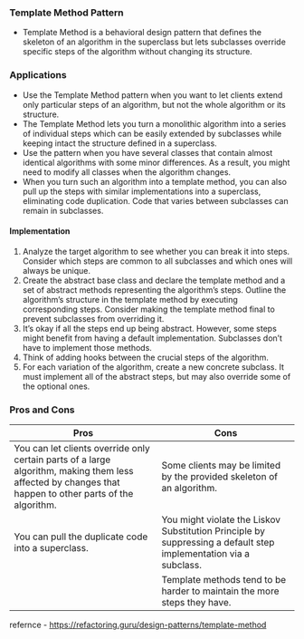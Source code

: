 ### Template Method Pattern
* Template Method is a behavioral design pattern that defines the skeleton of an algorithm in the superclass but lets subclasses override specific steps of the algorithm without changing its structure.

### Applications
* Use the Template Method pattern when you want to let clients extend only particular steps of an algorithm, but not the whole algorithm or its structure.
* The Template Method lets you turn a monolithic algorithm into a series of individual steps which can be easily extended by subclasses while keeping intact the structure defined in a superclass.
* Use the pattern when you have several classes that contain almost identical algorithms with some minor differences. As a result, you might need to modify all classes when the algorithm changes.
* When you turn such an algorithm into a template method, you can also pull up the steps with similar implementations into a superclass, eliminating code duplication. Code that varies between subclasses can remain in subclasses.

#### Implementation
1. Analyze the target algorithm to see whether you can break it into steps. Consider which steps are common to all subclasses and which ones will always be unique.
2. Create the abstract base class and declare the template method and a set of abstract methods representing the algorithm’s steps. Outline the algorithm’s structure in the template method by executing corresponding steps. Consider making the template method final to prevent subclasses from overriding it.
3. It’s okay if all the steps end up being abstract. However, some steps might benefit from having a default implementation. Subclasses don’t have to implement those methods.
4. Think of adding hooks between the crucial steps of the algorithm.
5. For each variation of the algorithm, create a new concrete subclass. It must implement all of the abstract steps, but may also override some of the optional ones.

### Pros and Cons
|Pros                   |Cons               |
|-----------------------|-------------------|
| You can let clients override only certain parts of a large algorithm, making them less affected by changes that happen to other parts of the algorithm.|Some clients may be limited by the provided skeleton of an algorithm.|
|You can pull the duplicate code into a superclass.|You might violate the Liskov Substitution Principle by suppressing a default step implementation via a subclass. |
| |Template methods tend to be harder to maintain the more steps they have.|

refernce - https://refactoring.guru/design-patterns/template-method